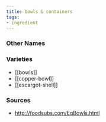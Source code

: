 ```yaml
---
title: bowls & containers
tags:
- ingredient
---
```



### Other Names


### Varieties

* [[bowls]]
* [[copper-bowl]]
* [[escargot-shell]]

### Sources
* http://foodsubs.com/EqBowls.html
